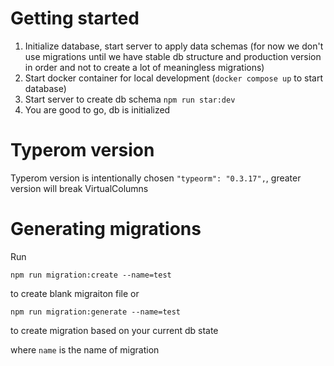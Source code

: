 # Getting started
1. Initialize database, start server to apply data schemas (for now we don't use migrations until we have stable db structure and production version in order and not to create a lot of meaningless migrations)
1. Start docker container for local development (`docker compose up` to start database)
1. Start server to create db schema `npm run star:dev`
1. You are good to go, db is initialized

# Typerom version
Typerom version is intentionally chosen `"typeorm": "0.3.17",`, greater version will break VirtualColumns

# Generating migrations

Run 

```npm run migration:create --name=test```

to create blank migraiton file or

```npm run migration:generate --name=test```

to create migration based on your current db state

where `name` is the name of migration
